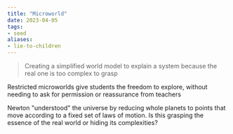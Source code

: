 ```yaml
---
title: "Microworld"
date: 2023-04-05
tags:
- seed
aliases:
- lie-to-children
---
```


> Creating a simplified world model to explain a system because the real one is too complex to grasp

Restricted microworlds give students the freedom to explore, without needing to ask for permission or reassurance from teachers

Newton "understood" the universe by reducing whole planets to points that move according to a fixed set of laws of motion. Is this grasping the essence of the real world or hiding its complexities?